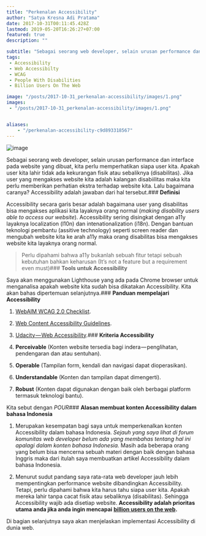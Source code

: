 ```yaml
---
title: "Perkenalan Accessibility"
author: "Satya Kresna Adi Pratama"
date: 2017-10-31T00:11:45.428Z
lastmod: 2019-05-20T16:26:27+07:00
featured: true
description: ""

subtitle: "Sebagai seorang web developer, selain urusan performance dan interface pada website yang dibuat, kita perlu memperhatikan siapa user kita…"
tags:
 - Accessibility 
 - Web Accessibilty 
 - WCAG 
 - People With Disabilities 
 - Billion Users On The Web 

image: "/posts/2017-10-31_perkenalan-accessibility/images/1.png" 
images:
 - "/posts/2017-10-31_perkenalan-accessibility/images/1.png" 


aliases:
    - "/perkenalan-accessibility-c9d893318567"
---
```


![image](/posts/2017-10-31_perkenalan-accessibility/images/1.png)



Sebagai seorang web developer, selain urusan performance dan interface pada website yang dibuat, kita perlu memperhatikan siapa user kita. Apakah user kita lahir tidak ada kekurangan fisik atau sebaliknya (disabilitas). Jika user yang mengakses website kita adalah kalangan disabiilitas maka kita perlu memberikan perhatian ekstra terhadap website kita. Lalu bagaimana caranya? Accessibility adalah jawaban dari hal tersebut.### **Definisi**

Accessibility secara garis besar adalah bagaimana user yang disabilitas bisa mengakses aplikasi kita layaknya orang normal (_making disability users able to access our website_). Accessibility sering disingkat dengan a11y layaknya localization (l10n) dan intenationalization (i18n). Dengan bantuan teknologi pembantu (assitive technology) seperti screen reader dan mengubah website kita ke arah a11y maka orang disabilitas bisa mengakses website kita layaknya orang normal.
> Perlu dipahami bahwa a11y bukanlah sebuah fitur tetapi sebuah kebutuhan bahkan keharusan (It’s not a feature but a requirement even must)### **Tools untuk Accessibility**

Saya akan menggunakan Lighthouse yang ada pada Chrome browser untuk menganalisa apakah website kita sudah bisa dikatakan Accessibility. Kita akan bahas dipertemuan selanjutnya.### **Panduan mempelajari Accessibility**

1. [WebAIM WCAG 2.0 Checklist](https://webaim.org/standards/wcag/checklist).

2. [Web Content Accessibility Guidelines](https://www.w3.org/WAI/WCAG20/quickref/).

3. [Udacity — Web Accessibility](https://classroom.udacity.com/courses/ud891).### **Kriteria Accessibility**

1. **Perceivable** (Konten website tersedia bagi indera — penglihatan, pendengaran dan atau sentuhan).

2. **Operable** (Tampilan form, kendali dan navigasi dapat dioperasikan).

3. **Understandable** (Konten dan tampilan dapat dimengerti).

4. **Robust** (Konten dapat digunakan dengan baik oleh berbagai platform termasuk teknologi bantu).

Kita sebut dengan _POUR_### **Alasan membuat konten Accessibility dalam bahasa Indonesia**

1. Merupakan kesempatan bagi saya untuk memperkenalkan konten Accessibility dalam bahasa Indonesia. _Sejauh yang saya lihat di forum komunitas web developer belum ada yang membahas tentang hal ini apalagi dalam konten bahasa Indonesia._ Masih ada beberapa orang yang belum bisa mencerna sebuah materi dengan baik dengan bahasa Inggris maka dari itulah saya membuatkan artikel Accessibility dalam bahasa Indonesia.

2. Menurut sudut pandang saya rata-rata web developer jauh lebih mempentingkan performance website dibandingkan Accessibility. Tetapi, perlu dipahami bahwa kita harus tahu siapa user kita. Apakah mereka lahir tanpa cacat fisik atau sebaliknya (disabilitas). Sehingga Accessibility wajib ada disetiap website. **Accessibility adalah prioritas utama anda jika anda ingin mencapai** [**billion users on the web**](https://developers.google.com/web/billions/)**.**

Di bagian selanjutnya saya akan menjelaskan implementasi Accessibility di dunia web.
